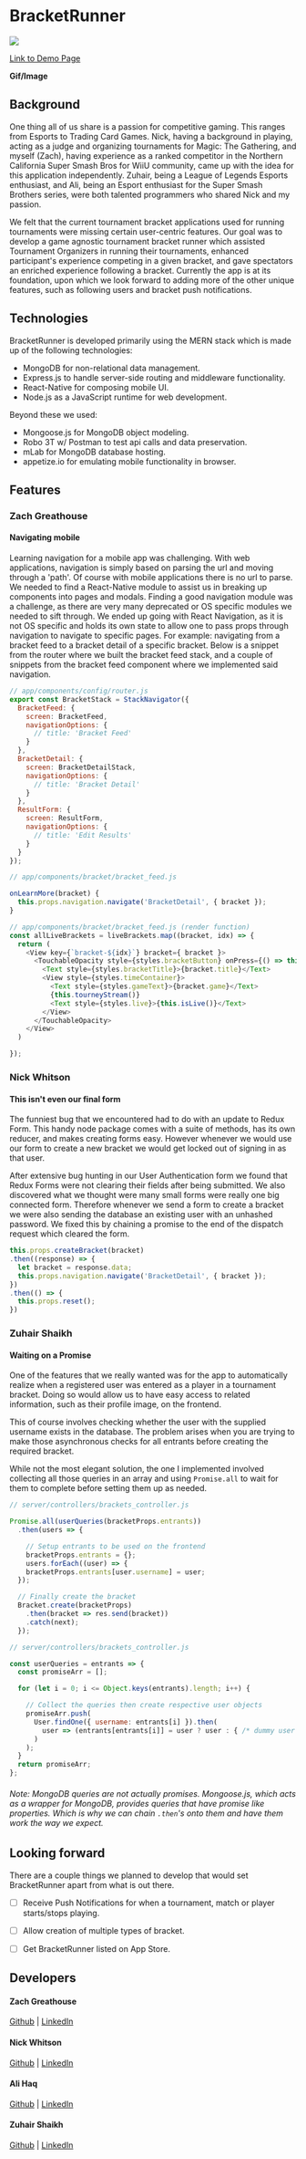 # BracketRunner

<a href='http://zuhairshaikh.me/BracketRunner-DemoPage'><img src='docs/BracketRunnerLogo.png' /></a>

[Link to Demo Page](http://zuhairshaikh.me/BracketRunner-DemoPage)

**Gif/Image**

## Background

One thing all of us share is a passion for competitive gaming. This ranges from Esports to Trading Card Games. Nick, having a background in playing, acting as a judge and organizing tournaments for Magic: The Gathering, and myself (Zach), having experience as a ranked competitor in the Northern California Super Smash Bros for WiiU community, came up with the idea for this application independently. Zuhair, being a League of Legends Esports enthusiast, and Ali, being an Esport enthusiast for the Super Smash Brothers series, were both talented programmers who shared Nick and my passion.

We felt that the current tournament bracket applications used for running tournaments were missing certain user-centric features. Our goal was to develop a game agnostic tournament bracket runner which assisted Tournament Organizers in running their tournaments, enhanced participant's experience competing in a given bracket, and gave spectators an enriched experience following a bracket. Currently the app is at its foundation, upon which we look forward to adding more of the other unique features, such as following users and bracket push notifications.

## Technologies

BracketRunner is developed primarily using the MERN stack which is made up of the following technologies:

- MongoDB for non-relational data management.
- Express.js to handle server-side routing and middleware functionality.
- React-Native for composing mobile UI.
- Node.js as a JavaScript runtime for web development.

Beyond these we used:

- Mongoose.js for MongoDB object modeling.
- Robo 3T w/ Postman to test api calls and data preservation.
- mLab for MongoDB database hosting.
- appetize.io for emulating mobile functionality in browser.

## Features

### Zach Greathouse

#### Navigating mobile

Learning navigation for a mobile app was challenging. With web applications, navigation is simply based on parsing the url and moving through a 'path'. Of course with mobile applications there is no url to parse. We needed to find a React-Native module to assist us in breaking up components into pages and modals. Finding a good navigation module was a challenge, as there are very many deprecated or OS specific modules we needed to sift through. We ended up going with React Navigation, as it is not OS specific and holds its own state to allow one to pass props through navigation to navigate to specific pages. For example: navigating from a bracket feed to a bracket detail of a specific bracket. Below is a snippet from the router where we built the bracket feed stack, and a couple of snippets from the bracket feed component where we implemented said navigation.

```javascript
// app/components/config/router.js
export const BracketStack = StackNavigator({
  BracketFeed: {
    screen: BracketFeed,
    navigationOptions: {
      // title: 'Bracket Feed'
    }
  },
  BracketDetail: {
    screen: BracketDetailStack,
    navigationOptions: {
      // title: 'Bracket Detail'
    }
  },
  ResultForm: {
    screen: ResultForm,
    navigationOptions: {
      // title: 'Edit Results'
    }
  }
});
```

```javascript
// app/components/bracket/bracket_feed.js

onLearnMore(bracket) {
  this.props.navigation.navigate('BracketDetail', { bracket });
}
```

```javascript
// app/components/bracket/bracket_feed.js (render function)
const allLiveBrackets = liveBrackets.map((bracket, idx) => {
  return (
    <View key={`bracket-${idx}`} bracket={ bracket }>
      <TouchableOpacity style={styles.bracketButton} onPress={() => this.onLearnMore(bracket)}>
        <Text style={styles.bracketTitle}>{bracket.title}</Text>
        <View style={styles.timeContainer}>
          <Text style={styles.gameText}>{bracket.game}</Text>
          {this.tourneyStream()}
          <Text style={styles.live}>{this.isLive()}</Text>
        </View>
      </TouchableOpacity>
    </View>
  )

});
```



### Nick Whitson

#### This isn't even our final form

The funniest bug that we encountered had to do with an update to Redux Form. This handy node package comes with a suite of methods, has its own reducer, and makes creating forms easy. However whenever we would use our form to create a new bracket we would get locked out of signing in as that user.

After extensive bug hunting in our User Authentication form we found that Redux Forms were not clearing their fields after being submitted. We also discovered what we thought were many small forms were really one big connected form. Therefore whenever we send a form to create a bracket we were also sending the database an existing user with an unhashed password. We fixed this by chaining a promise to the end of the dispatch request which cleared the form.

```javascript
this.props.createBracket(bracket)
.then((response) => {
  let bracket = response.data;
  this.props.navigation.navigate('BracketDetail', { bracket });
})
.then(() => {
  this.props.reset();
})

```

### Zuhair Shaikh

#### Waiting on a Promise

One of the features that we really wanted was for the app to automatically realize when a registered user was entered as a player in a tournament bracket. Doing so would allow us to have easy access to related information, such as their profile image, on the frontend.

This of course involves checking whether the user with the supplied username exists in the database. The problem arises when you are trying to make those asynchronous checks for all entrants before creating the required bracket.

While not the most elegant solution, the one I implemented involved collecting all those queries in an array and using `Promise.all` to wait for them to complete before setting them up as needed.

```javascript
// server/controllers/brackets_controller.js

Promise.all(userQueries(bracketProps.entrants))
  .then(users => {

    // Setup entrants to be used on the frontend
    bracketProps.entrants = {};
    users.forEach((user) => {
    bracketProps.entrants[user.username] = user;
  });

  // Finally create the bracket
  Bracket.create(bracketProps)
    .then(bracket => res.send(bracket))
    .catch(next);
  });
```

```javascript
// server/controllers/brackets_controller.js

const userQueries = entrants => {
  const promiseArr = [];

  for (let i = 0; i <= Object.keys(entrants).length; i++) {

    // Collect the queries then create respective user objects
    promiseArr.push(
      User.findOne({ username: entrants[i] }).then(
        user => (entrants[entrants[i]] = user ? user : { /* dummy user object */ })
      )
    );
  }
  return promiseArr;
};
```

###### Note: MongoDB queries are not actually promises. Mongoose.js, which acts as a wrapper for MongoDB, provides queries that have promise like properties. Which is why we can chain `.then`'s onto them and have them work the way we expect.

## Looking forward

There are a couple things we planned to develop that would set BracketRunner apart from what is out there.

- [ ] Receive Push Notifications for when a tournament, match or player starts/stops playing.
- [ ] Allow creation of multiple types of bracket.
- [ ] Get BracketRunner listed on App Store.


## Developers

#### Zach Greathouse

[Github](https://github.com/zgreathouse) | [LinkedIn](https://www.linkedin.com/in/zachary-greathouse-11345813b/)

#### Nick Whitson

[Github](https://github.com/newhitson) |
[LinkedIn](https://www.linkedin.com/in/newhitson/)

#### Ali Haq

[Github](https://github.com/alimhaq) | [LinkedIn](https://www.linkedin.com/in/ali-haq-85825821)

#### Zuhair Shaikh

[Github](https://github.com/ZuhairS) | [LinkedIn](https://www.linkedin.com/in/zuhairshaikh/)
